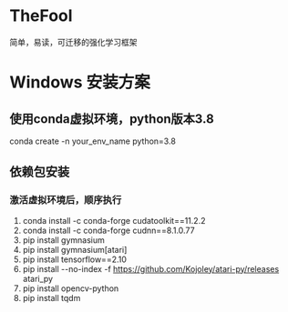 # TheFool
简单，易读，可迁移的强化学习框架

# Windows 安装方案
## 使用conda虚拟环境，python版本3.8
conda create -n your_env_name python=3.8

## 依赖包安装
### 激活虚拟环境后，顺序执行
1. conda install -c conda-forge cudatoolkit==11.2.2
2. conda install -c conda-forge cudnn==8.1.0.77
3. pip install gymnasium
4. pip install gymnasium[atari]
5. pip install tensorflow==2.10
6. pip install --no-index -f https://github.com/Kojoley/atari-py/releases atari_py
7. pip install opencv-python
8. pip install tqdm